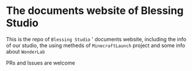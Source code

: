 # The documents website of Blessing Studio

This is the repo of `Blessing Studio` ' documents website, including the info of our studio, the using metheds of `MinecraftLaunch` project and some info about `WonderLab`

PRs and Issues are welcome
